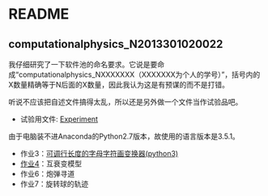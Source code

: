 ﻿# README

**computationalphysics_N2013301020022**
---

我仔细研究了一下软件池的命名要求。它说是要命成“computationalphysics_NXXXXXXX（XXXXXXX为个人的学号）”，括号内的X数量精确等于N后面的X数量，因此我认为这是有预谋的而不是打错。

听说不应该把自述文件搞得太乱，所以还是另外做一个文件当作试验品吧。

* 试验用文件: [Experiment](https://github.com/LynnChen-whu/computationalphysics_N2013301020022/blob/master/Experiment.md)

由于电脑装不进Anaconda的Python2.7版本，故使用的语言版本是3.5.1。

* 作业3：[可调行长度的字母字符画变换器(python3)](https://github.com/LynnChen-whu/computationalphysics_N2013301020022/blob/master/%E5%8F%AF%E8%B0%83%E8%A1%8C%E9%95%BF%E5%BA%A6%E7%9A%84%E5%AD%97%E6%AF%8D%E5%AD%97%E7%AC%A6%E7%94%BB%E5%8F%98%E6%8D%A2%E5%99%A8(python3).py)
* [作业4](https://github.com/LynnChen-whu/computationalphysics_N2013301020022/blob/master/%E4%BD%9C%E4%B8%9A2.md)：互衰变模型
* 作业6：炮弹寻道
* 作业7：旋转球的轨迹
      

